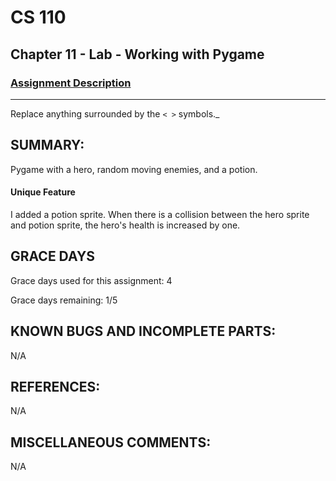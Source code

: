 # CS 110
## Chapter 11 - Lab - Working with Pygame


### [Assignment Description](https://docs.google.com/document/d/1kFLQs7Lepb8hcYOrZq5scmRmdcNkIwWZ6Kb85_0bCVY/edit?usp=sharing)

***
Replace anything surrounded by the `< >` symbols._

## SUMMARY:
 Pygame with a hero, random moving enemies, and a potion.
#### Unique Feature
 I added a potion sprite. When there is a collision between the hero sprite and potion sprite, the hero's health is increased by one.

## GRACE DAYS
Grace days used for this assignment: 4

Grace days remaining: 1/5

## KNOWN BUGS AND INCOMPLETE PARTS:
 N/A

## REFERENCES:
 N/A

## MISCELLANEOUS COMMENTS:
 N/A

